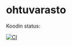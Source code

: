 # ohtuvarasto

Koodin status:


[![CI](https://github.com/mehutonkka/ohtuvarasto/actions/workflows/main.yml/badge.svg)](https://github.com/mehutonkka/ohtuvarasto/actions/workflows/main.yml)
